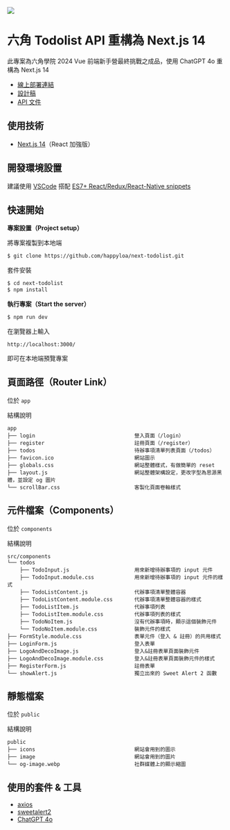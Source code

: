 ![](https://i.imgur.com/0wgSHAE.png)

# 六角 Todolist API 重構為 Next.js 14

此專案為六角學院 2024 Vue 前端新手營最終挑戰之成品，使用 ChatGPT 4o 重構為 Next.js 14

- [線上部署連結](https://next-todolist.worksbyaaron.com/login)
- [設計稿](https://www.figma.com/design/MFSk8P5jmmC2ns9V9YeCzM/TodoList?node-id=0-1&t=hgswJMZPd4ttA8R8-0)
- [API 文件](https://todolist-api.hexschool.io/doc/#/)

## 使用技術

- [Next.js 14](https://nextjs.org/)（React 加強版）

## 開發環境設置

建議使用 [VSCode](https://code.visualstudio.com/) 搭配 [ES7+ React/Redux/React-Native snippets](https://marketplace.visualstudio.com/items?itemName=dsznajder.es7-react-js-snippets)

## 快速開始

**專案設置（Project setup）**

將專案複製到本地端

```sh
$ git clone https://github.com/happyloa/next-todolist.git
```

套件安裝

```sh
$ cd next-todolist
$ npm install
```

**執行專案（Start the server）**

```sh
$ npm run dev
```

在瀏覽器上輸入

```
http://localhost:3000/
```

即可在本地端預覽專案

## 頁面路徑（Router Link）

位於 `app`

結構說明

```
app
├── login                                豋入頁面（/login）
├── register                             註冊頁面（/register）
├── todos                                待辦事項清單列表頁面（/todos）
├── favicon.ico                          網站圖示
├── globals.css                          網站整體樣式，有做簡單的 reset
├── layout.js                            網站整體架構設定，更改字型為思源黑體，並設定 og 圖片
└── scrollBar.css                        客製化頁面卷軸樣式
```

## 元件檔案（Components）

位於 `components`

結構說明

```
src/components
└── todos
    ├── TodoInput.js                     用來新增待辦事項的 input 元件
    ├── TodoInput.module.css             用來新增待辦事項的 input 元件的樣式
    ├── TodoListContent.js               代辦事項清單整體容器
    ├── TodoListContent.module.css       代辦事項清單整體容器的樣式
    ├── TodoListItem.js                  代辦事項列表
    ├── TodoListItem.module.css          代辦事項列表的樣式
    ├── TodoNoItem.js                    沒有代辦事項時，顯示這個裝飾元件
    └── TodoNoItem.module.css            裝飾元件的樣式
├── FormStyle.module.css                 表單元件（登入 & 註冊）的共用樣式
├── LoginForm.js                         登入表單
├── LogoAndDecoImage.js                  登入&註冊表單頁面裝飾元件
├── LogoAndDecoImage.module.css          登入&註冊表單頁面裝飾元件的樣式
├── RegisterForm.js                      註冊表單
└── showAlert.js                         獨立出來的 Sweet Alert 2 函數
```

## 靜態檔案

位於 `public`

結構說明

```
public
├── icons                                網站會用到的圖示
├── image                                網站會用到的圖片
└── og-image.webp                        社群媒體上的顯示縮圖
```

## 使用的套件 & 工具

- [axios](https://axios-http.com/)
- [sweetalert2](https://sweetalert2.github.io/)
- [ChatGPT 4o](https://openai.com/)
